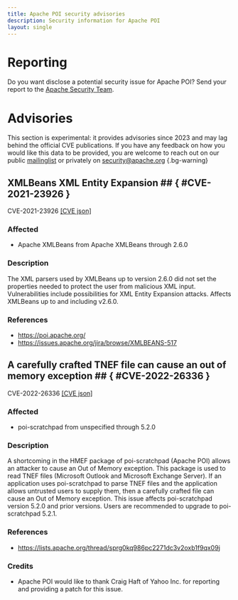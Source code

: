 ```yaml
---
title: Apache POI security advisories
description: Security information for Apache POI
layout: single
---
```


# Reporting

Do you want disclose a potential security issue for Apache POI? Send your report to the [Apache Security Team](mailto:security@apache.org).

# Advisories

This section is experimental: it provides advisories since 2023 and may lag behind the official CVE publications. If you have any feedback on how you would like this data to be provided, you are welcome to reach out on our public [mailinglist](/mailinglist) or privately on [security@apache.org](mailto:security@apache.org)
{.bg-warning}

## XMLBeans XML Entity Expansion ## { #CVE-2021-23926 }

CVE-2021-23926 [\[CVE json\]](./CVE-2021-23926.cve.json)

### Affected

* Apache XMLBeans from Apache XMLBeans through 2.6.0


### Description

The XML parsers used by XMLBeans up to version 2.6.0 did not set the properties needed to protect the user from malicious XML input. Vulnerabilities include possibilities for XML Entity Expansion attacks.
Affects XMLBeans up to and including v2.6.0.

### References
* https://poi.apache.org/
* https://issues.apache.org/jira/browse/XMLBEANS-517


## A carefully crafted TNEF file can cause an out of memory exception ## { #CVE-2022-26336 }

CVE-2022-26336 [\[CVE json\]](./CVE-2022-26336.cve.json)

### Affected

* poi-scratchpad from unspecified through 5.2.0


### Description

A shortcoming in the HMEF package of poi-scratchpad (Apache POI) allows an attacker to cause an Out of Memory exception. This package is used to read TNEF files (Microsoft Outlook and Microsoft Exchange Server). If an application uses poi-scratchpad to parse TNEF files and the application allows untrusted users to supply them, then a carefully crafted file can cause an Out of Memory exception. This issue affects poi-scratchpad version 5.2.0 and prior versions. Users are recommended to upgrade to poi-scratchpad 5.2.1.

### References
* https://lists.apache.org/thread/sprg0kq986pc2271dc3v2oxb1f9qx09j


### Credits
* Apache POI would like to thank Craig Haft of Yahoo Inc. for reporting and providing a patch for this issue.
